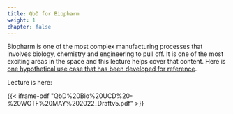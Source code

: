 ```yaml
---
title: QbD for Biopharm
weight: 1
chapter: false
---
```


Biopharm is one of the most complex manufacturing processes that involves biology, chemistry and engineering to pull off.  It is one of the most exciting areas in the space and this lecture helps cover that content.  Here is [one hypothetical use case that has been developed for reference](https://qbdworks.com/storage/2014/06/A-MabCaseStudyVersion.pdf).

Lecture is here:

{{< iframe-pdf "QbD%20Bio%20UCD%20-%20WOTF%20MAY%202022_Draftv5.pdf" >}}

